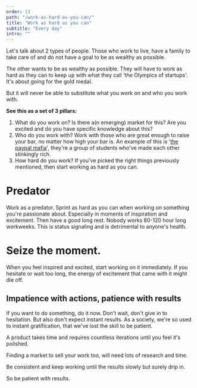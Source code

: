 ```yaml
---
order: 13
path: "/work-as-hard-as-you-can/"
title: "Work as hard as you can"
subtitle: "Every day"
intro: ""
---
```


Let's talk about 2 types of people. Those who work to live, have a family to take care of and do not have a goal to be as wealthy as possible.

The other wants to be as wealthy as possible. They will have to work as hard as they can to keep up with what they call 'the Olympics of startups'. It's about going for the gold medal.

But it will never be able to substitute what you work on and who you work with. 

**See this as a set of 3 pillars:**

1. What do you work on? Is there a(n emerging) market for this? Are you excited and do you have specific knowledge about this?
2. Who do you work with? Work with those who are great enough to raise your bar, no matter how high your bar is. An example of this is '[the paypal mafia](https://www.youtube.com/watch?v=nvQ4p82-D54)', they're a group of students who've made each other stinkingly rich.
3. How hard do you work? If you've picked the right things previously mentioned, then start working as hard as you can.

# Predator
Work as a predator. Sprint as hard as you can when working on something you're passionate about. Especially in moments of inspiration and excitement. Then have a good long rest. Nobody works 80-120 hour long workweeks. This is status signaling and is detrimental to anyone's health.

# Seize the moment.

When you feel inspired and excited, start working on it immediately. If you hesitate or wait too long, the energy of excitement that came with it might die off.

## Impatience with actions, patience with results

If you want to do something, do it now. Don't wait, don't give in to hesitation. But also don't expect instant results. As a society, we're so used to instant gratification, that we've lost the skill to be patient.

A product takes time and requires countless iterations until you feel it's polished.

Finding a market to sell your work too, will need lots of research and time.

Be consistent and keep working until the results slowly but surely drip in. 

So be patient with results.